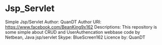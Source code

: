 # Jsp_Servlet
Simple Jsp/Servlet
Author: QuanDT
Author URI: https://www.facebook.com/BeanKing9x162
Descriptions: This repository is some simple about CRUD and UserAuthencation webbase code by Netbean, Java jsp/servlet
Skype: BlueScreen162
Licence by: QuanDT
